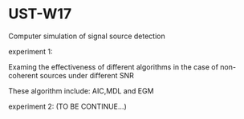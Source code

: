 # UST-W17
Computer simulation of signal source detection
 
experiment 1:

Examing the effectiveness of different algorithms in the case of non-coherent sources under different SNR

 
These algorithm include: AIC,MDL and EGM


experiment 2:
(TO BE CONTINUE...) 
